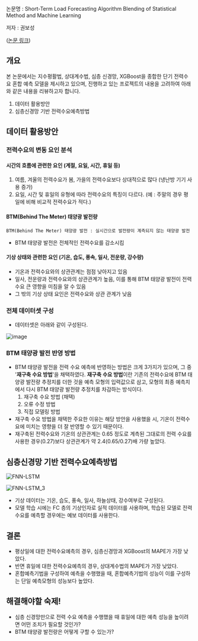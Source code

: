 논문명 : Short-Term Load Forecasting Algorithm Blending of Statistical Method and Machine Learning

저자 : 권보성

([논문 링크](http://www.riss.kr/search/detail/DetailView.do?p_mat_type=be54d9b8bc7cdb09&control_no=167f36c894933358ffe0bdc3ef48d419&keyword=%ED%86%B5%EA%B3%84%EC%A0%81%20%EB%B0%A9%EB%B2%95%EA%B3%BC%20%EA%B8%B0%EA%B3%84%20%ED%95%99%EC%8A%B5%EC%9D%84%20%ED%98%BC%ED%95%A9%ED%95%9C%20%EB%8B%A8%EA%B8%B0%20%EC%A0%84%EB%A0%A5%EC%88%98%EC%9A%94%EC%98%88%EC%B8%A1%20%EC%95%8C%EA%B3%A0%EB%A6%AC%EC%A6%98))

## 개요
본 논문에서는 지수평활법, 상대계수법, 심층 신경망, XGBoost을 종합한 단기 전력수요 혼합 예측 모델을 제시하고 있으며, 진행하고 있는 프로젝트의 내용을 고려하여 아래와 같은 내용을 리뷰하고자 합니다.
1. 데이터 활용방안
2. 심층신경망 기반 전력수요예측방법

## 데이터 활용방안
### 전력수요의 변동 요인 분석
#### 시간의 흐름에 관련한 요인 (계절, 요일, 시간, 휴일 등)
1. 여름, 겨울의 전력수요가 봄, 가을의 전력수요보다 상대적으로 많다 (냉난방 기기 사용 증가)
2. 요일, 시간 및 휴일의 유형에 따라 전력수요의 특징이 다르다. (예 : 주말의 경우 평일에 비해 비교적 전력수요가 적다.)
#### BTM(Behind The Meter) 태양광 발전량
```
BTM(Behind The Meter) 태양광 발전 : 실시간으로 발전량이 계측되지 않는 태양광 발전
```
* BTM 태양광 발전은 전체적인 전력수요를 감소시킴
#### 기상 상태와 관련한 요인 (기온, 습도, 풍속, 일사, 전운량, 강수량)
* 기온과 전력수요와의 상관관계는 점점 낮아지고 있음
* 일사, 전운량과 전력수요와의 상관관계가 높음, 이를 통해 BTM 태양광 발전이 전력수요 큰 영향을 미침을 알 수 있음
* 그 밖의 기상 상태 요인은 전력수요와 상관 관계가 낮음
### 전체 데이터셋 구성
*  데이터셋은 아래와 같이 구성된다.

![image](https://github.com/TAEJIN-AHN/Electricity-Load-Prediction/assets/125945387/bd61e009-2538-4a75-a32a-3e8dcab30f88)

### BTM 태양광 발전 반영 방법
* BTM 태양광 발전을 전력 수요 예측에 반영하는 방법은 크게 3가지가 있으며, 그 중 '**재구축 수요 방법**'을 채택하였다. **재구축 수요 방법**이란 기존의 전력수요에 BTM 태양광 발전량 추정치를 더한 것을 예측 모형의 입력값으로 삼고, 모형의 최종 예측치에서 다시 BTM 태양광 발전량 추정치를 차감하는 방식이다.
  1. 재구축 수요 방법 (채택)
  2. 오류 수정 방법
  3. 직접 모델링 방법
* 재구축 수요 방법을 채택한 주요한 이유는 해당 방안을 사용했을 시, 기온이 전력수요에 미치는 영향을 더 잘 반영할 수 있기 때문이다.
* 재구축된 전력수요와 기온의 상관관계는 0.65 정도로 계측된 그대로의 전력 수요를 사용한 경우(0.27)보다 상관관계가 약 2.4(0.65/0.27)배 가량 높았다.

## 심층신경망 기반 전력수요예측방법

![FNN-LSTM](https://github.com/TAEJIN-AHN/Electricity-Load-Prediction/assets/125945387/149eb3d5-0acc-49b1-b3bd-d464044c20b3)

![FNN-LSTM_3](https://github.com/TAEJIN-AHN/Electricity-Load-Prediction/assets/125945387/d7e6674e-bbdc-43fa-bd1e-94bc5e85df58)

* 기상 데이터는 기온, 습도, 풍속, 일사, 하늘상태, 강수여부로 구성된다.
* 모델 학습 시에는 FC 층의 기상인자로 실적 데이터를 사용하며, 학습된 모델로 전력수요를 예측할 경우에는 예보 데이터를 사용한다.

## 결론
* 평상일에 대한 전력수요예측의 경우, 심층신경망과 XGBoost의 MAPE가 가장 낮았다.
* 반면 휴일에 대한 전력수요예측의 경우, 상대계수법의 MAPE가 가장 낮았다.
* 혼합예측기법을 구성하여 예측을 수행했을 때, 혼합예측기법의 성능이 이를 구성하는 단일 예측모형의 성능보다 높았다.

## 해결해야할 숙제!
* 심층 신경망만으로 전력 수요 예측을 수행했을 때 휴일에 대한 예측 성능을 높이려면 어떤 조치가 필요할 것인가?
* BTM 태양광 발전량은 어떻게 구할 수 있는가?
